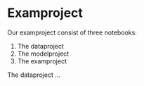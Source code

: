 # Examproject

Our examproject consist of three notebooks:
  1) The dataproject
  2) The modelproject
  3) The examproject

The dataproject ... 
